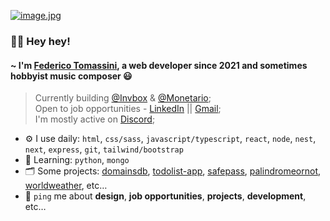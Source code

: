 [![image.jpg](https://i.postimg.cc/nrsxYsm3/image.jpg)](https://postimg.cc/YLwTtCbF)

### 🙋‍♂️ Hey hey! 

#### ~ I'm [Federico Tomassini](https://fedetomassini.vercel.app), a web developer since 2021 and sometimes hobbyist music composer 😃

> Currently building [@Invbox](https://invbox.vercel.app) & [@Monetario](https://monetario.vercel.app);<br>
> Open to job opportunities - [LinkedIn](https://www.linkedin.com/in/fedetomassini) || [Gmail](mailto:fedetomassini.dev@gmail.com);<br>
> I'm mostly active on [Discord](https://discordapp.com/users/848281064241365062);<br>

- ⚙️ I use daily: `html`, `css/sass`, `javascript/typescript`, `react`, `node`, `nest`, `next`, `express`, `git`, `tailwind/bootstrap`
- 📒 Learning: `python`, `mongo`
- 🗂️ Some projects: [domainsdb](https://domainsdb.vercel.app), [todolist-app](https://ft-todolist.vercel.app), [safepass](https://ft-safepass.vercel.app), [palindromeornot](https://palindromeornot.vercel.app), [worldweather](https://worldweathersite.vercel.app/), etc…
- 💬 `ping` me about **design**, **job opportunities**, **projects**, **development**, etc…
